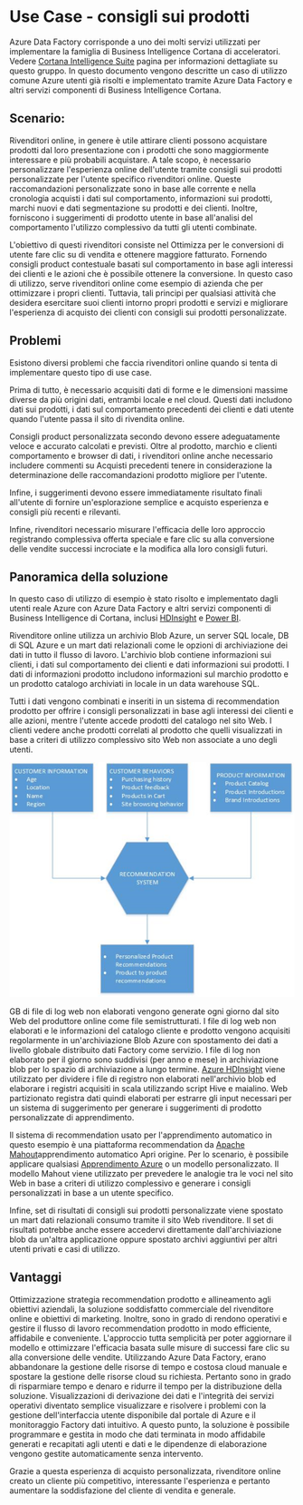 <properties 
    pageTitle="Dati Factory Use Case - consigli sui prodotti" 
    description="Informazioni su un caso di utilizzo implementato tramite Azure Data Factory insieme altri servizi." 
    services="data-factory" 
    documentationCenter="" 
    authors="sharonlo101" 
    manager="jhubbard" 
    editor="monicar"/>

<tags 
    ms.service="data-factory" 
    ms.workload="data-services" 
    ms.tgt_pltfrm="na" 
    ms.devlang="na" 
    ms.topic="article" 
    ms.date="09/01/2016" 
    ms.author="shlo"/>

# <a name="use-case---product-recommendations"></a>Use Case - consigli sui prodotti 

Azure Data Factory corrisponde a uno dei molti servizi utilizzati per implementare la famiglia di Business Intelligence Cortana di acceleratori.  Vedere [Cortana Intelligence Suite](http://www.microsoft.com/cortanaanalytics) pagina per informazioni dettagliate su questo gruppo. In questo documento vengono descritte un caso di utilizzo comune Azure utenti già risolti e implementato tramite Azure Data Factory e altri servizi componenti di Business Intelligence Cortana.

## <a name="scenario"></a>Scenario:

Rivenditori online, in genere è utile attirare clienti possono acquistare prodotti dal loro presentazione con i prodotti che sono maggiormente interessare e più probabili acquistare. A tale scopo, è necessario personalizzare l'esperienza online dell'utente tramite consigli sui prodotti personalizzate per l'utente specifico rivenditori online. Queste raccomandazioni personalizzate sono in base alle corrente e nella cronologia acquisti i dati sul comportamento, informazioni sui prodotti, marchi nuovi e dati segmentazione su prodotti e dei clienti.  Inoltre, forniscono i suggerimenti di prodotto utente in base all'analisi del comportamento l'utilizzo complessivo da tutti gli utenti combinate.

L'obiettivo di questi rivenditori consiste nel Ottimizza per le conversioni di utente fare clic su di vendita e ottenere maggiore fatturato.  Fornendo consigli product contestuale basati sul comportamento in base agli interessi dei clienti e le azioni che è possibile ottenere la conversione. In questo caso di utilizzo, serve rivenditori online come esempio di azienda che per ottimizzare i propri clienti. Tuttavia, tali principi per qualsiasi attività che desidera esercitare suoi clienti intorno propri prodotti e servizi e migliorare l'esperienza di acquisto dei clienti con consigli sui prodotti personalizzate.

## <a name="challenges"></a>Problemi

Esistono diversi problemi che faccia rivenditori online quando si tenta di implementare questo tipo di use case. 

Prima di tutto, è necessario acquisiti dati di forme e le dimensioni massime diverse da più origini dati, entrambi locale e nel cloud. Questi dati includono dati sui prodotti, i dati sul comportamento precedenti dei clienti e dati utente quando l'utente passa il sito di rivendita online. 

Consigli product personalizzata secondo devono essere adeguatamente veloce e accurato calcolati e previsti. Oltre al prodotto, marchio e clienti comportamento e browser di dati, i rivenditori online anche necessario includere commenti su Acquisti precedenti tenere in considerazione la determinazione delle raccomandazioni prodotto migliore per l'utente. 

Infine, i suggerimenti devono essere immediatamente risultato finali all'utente di fornire un'esplorazione semplice e acquisto esperienza e consigli più recenti e rilevanti. 

Infine, rivenditori necessario misurare l'efficacia delle loro approccio registrando complessiva offerta speciale e fare clic su alla conversione delle vendite successi incrociate e la modifica alla loro consigli futuri.

## <a name="solution-overview"></a>Panoramica della soluzione

In questo caso di utilizzo di esempio è stato risolto e implementato dagli utenti reale Azure con Azure Data Factory e altri servizi componenti di Business Intelligence di Cortana, inclusi [HDInsight](https://azure.microsoft.com/services/hdinsight/) e [Power BI](https://powerbi.microsoft.com/).

Rivenditore online utilizza un archivio Blob Azure, un server SQL locale, DB di SQL Azure e un mart dati relazionali come le opzioni di archiviazione dei dati in tutto il flusso di lavoro.  L'archivio blob contiene informazioni sui clienti, i dati sul comportamento dei clienti e dati informazioni sui prodotti. I dati di informazioni prodotto includono informazioni sul marchio prodotto e un prodotto catalogo archiviati in locale in un data warehouse SQL. 

Tutti i dati vengono combinati e inseriti in un sistema di recommendation prodotto per offrire i consigli personalizzati in base agli interessi dei clienti e alle azioni, mentre l'utente accede prodotti del catalogo nel sito Web. I clienti vedere anche prodotti correlati al prodotto che quelli visualizzati in base a criteri di utilizzo complessivo sito Web non associate a uno degli utenti.

![diagramma Use case](./media/data-factory-product-reco-usecase/diagram-1.png)

GB di file di log web non elaborati vengono generate ogni giorno dal sito Web del produttore online come file semistrutturati. I file di log web non elaborati e le informazioni del catalogo cliente e prodotto vengono acquisiti regolarmente in un'archiviazione Blob Azure con spostamento dei dati a livello globale distribuito dati Factory come servizio. I file di log non elaborato per il giorno sono suddivisi (per anno e mese) in archiviazione blob per lo spazio di archiviazione a lungo termine.  [Azure HDInsight](https://azure.microsoft.com/services/hdinsight/) viene utilizzato per dividere i file di registro non elaborati nell'archivio blob ed elaborare i registri acquisiti in scala utilizzando script Hive e maialino. Web partizionato registra dati quindi elaborati per estrarre gli input necessari per un sistema di suggerimento per generare i suggerimenti di prodotto personalizzate di apprendimento.

Il sistema di recommendation usato per l'apprendimento automatico in questo esempio è una piattaforma recommendation da [Apache Mahout](http://mahout.apache.org/)apprendimento automatico Apri origine.  Per lo scenario, è possibile applicare qualsiasi [Apprendimento Azure](https://azure.microsoft.com/services/machine-learning/) o un modello personalizzato.  Il modello Mahout viene utilizzato per prevedere le analogie tra le voci nel sito Web in base a criteri di utilizzo complessivo e generare i consigli personalizzati in base a un utente specifico.

Infine, set di risultati di consigli sui prodotti personalizzate viene spostato un mart dati relazionali consumo tramite il sito Web rivenditore.  Il set di risultati potrebbe anche essere accedervi direttamente dall'archiviazione blob da un'altra applicazione oppure spostato archivi aggiuntivi per altri utenti privati e casi di utilizzo.

## <a name="benefits"></a>Vantaggi

Ottimizzazione strategia recommendation prodotto e allineamento agli obiettivi aziendali, la soluzione soddisfatto commerciale del rivenditore online e obiettivi di marketing. Inoltre, sono in grado di rendono operativi e gestire il flusso di lavoro recommendation prodotto in modo efficiente, affidabile e conveniente. L'approccio tutta semplicità per poter aggiornare il modello e ottimizzare l'efficacia basata sulle misure di successi fare clic su alla conversione delle vendite. Utilizzando Azure Data Factory, erano abbandonare la gestione delle risorse di tempo e costosa cloud manuale e spostare la gestione delle risorse cloud su richiesta. Pertanto sono in grado di risparmiare tempo e denaro e ridurre il tempo per la distribuzione della soluzione. Visualizzazioni di derivazione dei dati e l'integrità dei servizi operativi diventato semplice visualizzare e risolvere i problemi con la gestione dell'interfaccia utente disponibile dal portale di Azure e il monitoraggio Factory dati intuitivo. A questo punto, la soluzione è possibile programmare e gestita in modo che dati terminata in modo affidabile generati e recapitati agli utenti e dati e le dipendenze di elaborazione vengono gestite automaticamente senza intervento.

Grazie a questa esperienza di acquisto personalizzata, rivenditore online creato un cliente più competitivo, interessante l'esperienza e pertanto aumentare la soddisfazione del cliente di vendita e generale.



  